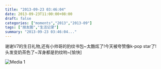```yaml
---
title: "2013-09-23 03:46:04"
date: 2013-09-23T11:00:00+08:00
draft: false
categories: ["moments","2013","2013-09"]
tags: ["朋友圈","生活记录"]
summary: "2013-09-23 03:46:04..."
---
```


谢谢V7的生日礼物,还有小帅哥的豹纹书包~太酷炫了!今天被夸赞像k-pop star了!头发变奶茶色了~浑身都是豹纹哟~[愉快]

![Media 1](/Moments/photos/2013-09-23/201309230346040.jpg)
